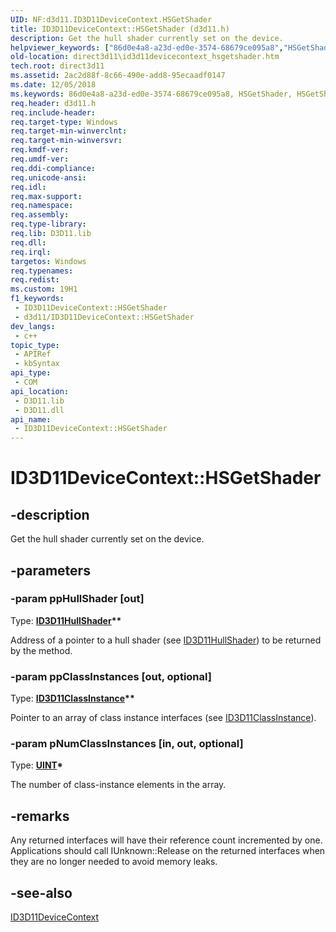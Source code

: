 ```yaml
---
UID: NF:d3d11.ID3D11DeviceContext.HSGetShader
title: ID3D11DeviceContext::HSGetShader (d3d11.h)
description: Get the hull shader currently set on the device.
helpviewer_keywords: ["86d0e4a8-a23d-ed0e-3574-68679ce095a8","HSGetShader","HSGetShader method [Direct3D 11]","HSGetShader method [Direct3D 11]","ID3D11DeviceContext interface","ID3D11DeviceContext interface [Direct3D 11]","HSGetShader method","ID3D11DeviceContext.HSGetShader","ID3D11DeviceContext::HSGetShader","d3d11/ID3D11DeviceContext::HSGetShader","direct3d11.id3d11devicecontext_hsgetshader"]
old-location: direct3d11\id3d11devicecontext_hsgetshader.htm
tech.root: direct3d11
ms.assetid: 2ac2d88f-8c66-490e-add8-95ecaadf0147
ms.date: 12/05/2018
ms.keywords: 86d0e4a8-a23d-ed0e-3574-68679ce095a8, HSGetShader, HSGetShader method [Direct3D 11], HSGetShader method [Direct3D 11],ID3D11DeviceContext interface, ID3D11DeviceContext interface [Direct3D 11],HSGetShader method, ID3D11DeviceContext.HSGetShader, ID3D11DeviceContext::HSGetShader, d3d11/ID3D11DeviceContext::HSGetShader, direct3d11.id3d11devicecontext_hsgetshader
req.header: d3d11.h
req.include-header: 
req.target-type: Windows
req.target-min-winverclnt: 
req.target-min-winversvr: 
req.kmdf-ver: 
req.umdf-ver: 
req.ddi-compliance: 
req.unicode-ansi: 
req.idl: 
req.max-support: 
req.namespace: 
req.assembly: 
req.type-library: 
req.lib: D3D11.lib
req.dll: 
req.irql: 
targetos: Windows
req.typenames: 
req.redist: 
ms.custom: 19H1
f1_keywords:
 - ID3D11DeviceContext::HSGetShader
 - d3d11/ID3D11DeviceContext::HSGetShader
dev_langs:
 - c++
topic_type:
 - APIRef
 - kbSyntax
api_type:
 - COM
api_location:
 - D3D11.lib
 - D3D11.dll
api_name:
 - ID3D11DeviceContext::HSGetShader
---
```


# ID3D11DeviceContext::HSGetShader


## -description

Get the hull shader currently set on the device.

## -parameters

### -param ppHullShader [out]

Type: <b><a href="/windows/desktop/api/d3d11/nn-d3d11-id3d11hullshader">ID3D11HullShader</a>**</b>

Address of a pointer to a hull shader (see <a href="/windows/desktop/api/d3d11/nn-d3d11-id3d11hullshader">ID3D11HullShader</a>) to be returned by the method.

### -param ppClassInstances [out, optional]

Type: <b><a href="/windows/desktop/api/d3d11/nn-d3d11-id3d11classinstance">ID3D11ClassInstance</a>**</b>

Pointer to an array of class instance interfaces (see <a href="/windows/desktop/api/d3d11/nn-d3d11-id3d11classinstance">ID3D11ClassInstance</a>).

### -param pNumClassInstances [in, out, optional]

Type: <b><a href="/windows/desktop/WinProg/windows-data-types">UINT</a>*</b>

The number of class-instance elements in the array.

## -remarks

Any returned interfaces will have their reference count incremented by one. Applications should call IUnknown::Release on the returned interfaces when they are no longer needed to avoid memory leaks.

## -see-also

<a href="/windows/desktop/api/d3d11/nn-d3d11-id3d11devicecontext">ID3D11DeviceContext</a>

